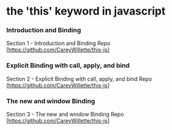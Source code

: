 # the 'this' keyword in javascript

### Introduction and Binding

Section 1 - Introduction and Binding Repo
[https://github.com/CareyWillette/this-js]

### Explicit Binding with call, apply, and bind

Section 2 - Explicit Binding with call, apply, and bind Repo
[https://github.com/CareyWillette/this-js]

### The new and window Binding

Section 3 - The new and window Binding Repo
[https://github.com/CareyWillette/this-js]
